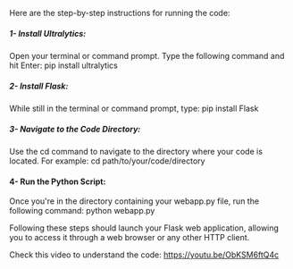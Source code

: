 Here are the step-by-step instructions for running the code:

##### 1- Install Ultralytics:
Open your terminal or command prompt.
Type the following command and hit Enter:
pip install ultralytics

##### 2- Install Flask:
While still in the terminal or command prompt, type:
pip install Flask

##### 3- Navigate to the Code Directory:
Use the cd command to navigate to the directory where your code is located. For example:
cd path/to/your/code/directory

#### 4- Run the Python Script:
Once you're in the directory containing your webapp.py file, run the following command:
python webapp.py

Following these steps should launch your Flask web application, allowing you to access it through a web browser or any other HTTP client.

Check this video to understand the code: https://youtu.be/ObKSM6ftQ4c




